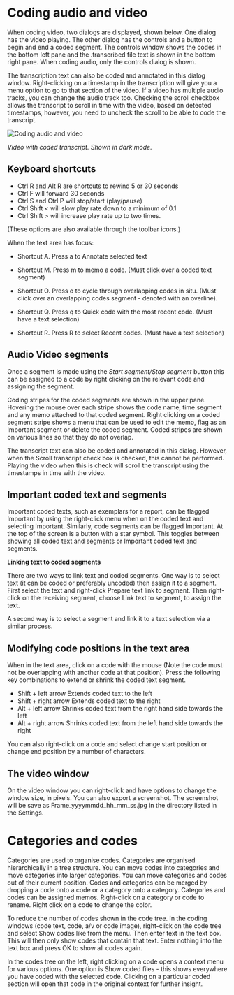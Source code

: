 # Coding audio and video

When coding video, two dialogs are displayed, shown below. One dialog has the video playing. The other dialog has the controls and a button to begin and end a coded segment. The controls window shows the codes in the bottom left pane and the .transcribed file text is shown in the bottom right pane. When coding audio, only the controls dialog is shown.

The transcription text can also be coded and annotated in this dialog window. Right-clicking on a timestamp in the transcription will give you a menu option to go to that section of the video. If a video has multiple audio tracks, you can change the audio track too. Checking the scroll checkbox allows the transcript to scroll in time with the video, based on detected timestamps, however, you need to uncheck the scroll to be able to code the transcript.

![Coding audio and video](https://qualcoder.files.wordpress.com/2021/05/code_av.png?resize=800%2C400)

_Video with coded transcript. Shown in dark mode._

## Keyboard shortcuts

* Ctrl R and Alt R are shortcuts to rewind 5 or 30 seconds
* Ctrl F will forward 30 seconds
* Ctrl S and Ctrl P will stop/start (play/pause)
* Ctrl Shift < will slow play rate down to a minimum of 0.1
* Ctrl Shift > will increase play rate up to two times.

(These options are also available through the toolbar icons.)

When the text area has focus:

* Shortcut A. Press a to Annotate selected text

* Shortcut M. Press m to memo a code. (Must click over a coded text segment)

* Shortcut O. Press o to cycle through overlapping codes in situ. (Must click over an overlapping codes segment - denoted with an overline).

* Shortcut Q. Press q to Quick code with the most recent code. (Must have a text selection)

* Shortcut R. Press R to select Recent codes. (Must have a text selection)

## Audio Video segments

Once a segment is made using the _Start segment/Stop segment_ button this can be assigned to a code by right clicking on the relevant code and assigning the segment. 

Coding stripes for the coded segments are shown in the upper pane. Hovering the mouse over each stripe shows the code name, time segment and any memo attached to that coded segment. Right clicking on a coded segment stripe shows a menu that can be used to edit the memo, flag as an Important segment or delete the coded segment. Coded stripes are shown on various lines so that they do not overlap. 

The transcript text can also be coded and annotated in this dialog. However, when the Scroll transcript check box is checked, this cannot be performed. Playing the video when this is check will scroll the transcript using the timestamps in time with the video.

## Important coded text and segments

Important coded texts, such as exemplars for a report, can be flagged Important by using the right-click menu when on the coded text and selecting Important. Similarly, code segments can be flagged Important. At the top of the screen is a button with a star symbol. This toggles between showing all coded text and segments or Important coded text and segments.

**Linking text to coded segments**

There are two ways to link text and coded segments. One way is to select text (it can be coded or preferably uncoded) then assign it to a segment. First select the text and right-click Prepare text link to segment. Then right-click on the receiving segment, choose Link text to segment, to assign the text.

A second way is to select a segment and link it to a text selection via a similar process.


## Modifying code positions in the text area

When in the text area, click on a code with the mouse (Note the code must not be overlapping with another code at that position). Press the following key combinations to extend or shrink the coded text segment.

* Shift + left arrow            Extends coded text to the left
* Shift + right arrow          Extends coded text to the right
* Alt + left arrow               Shrinks coded text from the right hand side towards the left
* Alt + right arrow            Shrinks coded text from the left hand side towards the right

You can also right-click on a code and select change start position or change end position by  a number of characters.

## The video window

On the video window you can right-click and have options to change the window size, in pixels. You can also export a screenshot. The screenshot will be save as Frame_yyyymmdd_hh_mm_ss.jpg in the directory listed in the Settings.






#  Categories and codes

Categories are used to organise codes. Categories are organised hierarchically in a tree structure. You can move codes into categories and move categories into larger categories. You can move categories and codes out of their current position. Codes and categories can be merged by dropping a code onto a code or a category onto a category. Categories and codes can be assigned memos. Right-click on a category or code to rename. Right click on a code to change the color.

To reduce the number of codes shown in the code tree. In the coding windows (code text, code, a/v or code image), right-click on the code tree and select Show codes like from the menu. Then enter text in the text box. This will then only show codes that contain that text. Enter nothing into the text box and press OK to show all codes again.

In the codes tree on the left, right clicking on a code opens a context menu for various options.
One option is Show coded files - this shows everywhere you have coded with the selected code. Clicking on a particular coded section will open that code in the original context for further insight.